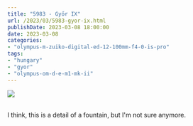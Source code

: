 ```yaml
---
title: "5983 - Győr IX"
url: /2023/03/5983-gyor-ix.html
publishDate: 2023-03-08 18:00:00
date: 2023-03-08
categories:
- "olympus-m-zuiko-digital-ed-12-100mm-f4-0-is-pro"
tags:
- "hungary"
- "gyor"
- "olympus-om-d-e-m1-mk-ii"
---
```

<div class="container">
<div class="center"><a target="_blank" href="https://d25zfm9zpd7gm5.cloudfront.net/1200x1200/2019/20191020_113812_lr.jpg"><img class="webfeedsFeaturedVisual" src="https://d25zfm9zpd7gm5.cloudfront.net/0600x0600/2019/20191020_113812_lr.jpg" /></a></div>
</div>
<br />

I think, this is a detail of a fountain, but I'm not sure
anymore.
